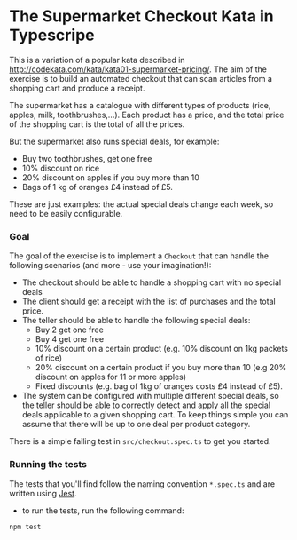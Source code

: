 # The Supermarket Checkout Kata in Typescripe
This is a variation of a popular kata described in
http://codekata.com/kata/kata01-supermarket-pricing/.
The aim of the exercise is to build an automated checkout that can scan articles from
a shopping cart and produce a receipt.

The supermarket has a catalogue with different types of products (rice, apples, milk, toothbrushes,...).
Each product has a price, and the total price of the shopping cart is the total of all the prices.

But the supermarket also runs special deals, for example:
- Buy two toothbrushes, get one free
- 10% discount on rice
- 20% discount on apples if you buy more than 10
- Bags of 1 kg of oranges £4 instead of £5.

These are just examples: the actual special deals change each week, so need to be easily configurable.

### Goal

The goal of the exercise is to implement a `Checkout` that can handle the following scenarios (and more - use your imagination!):

- The checkout should be able to handle a shopping cart with no special deals
- The client should get a receipt with the list of purchases and the total price.
- The teller should be able to handle the following special deals:
    - Buy 2 get one free
    - Buy 4 get one free
    - 10% discount on a certain product (e.g. 10% discount on 1kg packets of rice)
    - 20% discount on a certain product if you buy more than 10 (e.g 20% discount on apples for 11 or more apples)
    - Fixed discounts (e.g. bag of 1kg of oranges costs £4 instead of £5).
- The system can be configured with multiple different special deals,
  so the teller should be able to correctly detect and apply all the special deals applicable to a given shopping cart.
  To keep things simple you can assume that there will be up to one deal per product category.

There is a simple failing test in `src/checkout.spec.ts` to get you started.

### Running the tests

The tests that you'll find follow the naming convention `*.spec.ts` and are written using [Jest](https://jestjs.io/).

- to run the tests, run the following command:
```
npm test
```
